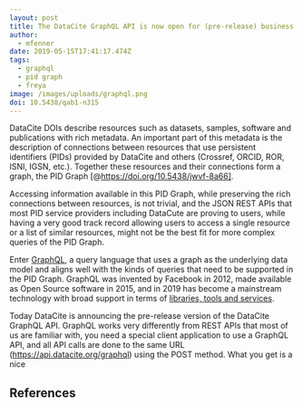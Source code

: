 ```yaml
---
layout: post
title: The DataCite GraphQL API is now open for (pre-release) business
author:
  - mfenner
date: 2019-05-15T17:41:17.474Z
tags:
  - graphql
  - pid graph
  - freya
image: /images/uploads/graphql.png
doi: 10.5438/qab1-n315
---
```

DataCite DOIs describe resources such as datasets, samples, software and publications with rich metadata. An important part of this metadata is the description of connections between resources that use persistent identifiers (PIDs) provided by DataCite and others (Crossref, ORCID, ROR, ISNI, IGSN, etc.). Together these resources and their connections form a graph, the PID Graph [@https://doi.org/10.5438/jwvf-8a66].

Accessing information available in this PID Graph, while preserving the rich connections between resources, is not trivial, and the JSON REST APIs that most PID service providers including DataCute are proving to users, while having a very good track record allowing users to access a single resource or a list of similar resources, might not be the best fit for more complex queries of the PID Graph.

Enter [GraphQL](https://graphql.org/), a query language that uses a graph as the underlying data model and aligns well with the kinds of queries that need to be supported in the PID Graph. GraphQL was invented by Facebook in 2012, made available as Open Source software in 2015, and in 2019 has become a mainstream technology with broad support in terms of [libraries, tools and services](https://graphql.org/code/). 

Today DataCite is announcing the pre-release version of the DataCite GraphQL API. GraphQL works very differently from REST APIs that most of us are familiar with, you need a special client application to use a GraphQL API, and all API calls are done to the same URL (https://api.datacite.org/graphql) using the POST method. What you get is a nice 

## References
